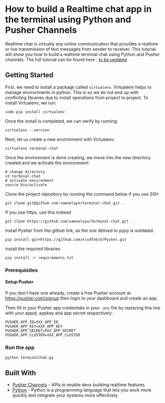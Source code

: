 # How to build a Realtime chat app in the terminal using Python and Pusher Channels

Realtime chat is virtually any online communication that provides a realtime or live transmission of text messages from sender to receiver. This tutorial will show you how to build a realtime terminal chat using Python and Pusher channels. The full tutorial can be found here : [to be updated ](https://pusher.com/tutorials/#) 

## Getting Started
First, we need to install a package called `virtualenv`. Virtualenv helps to manage environments in python. This is so we do not end up with conflicting libraries due to install operations from project to project. To install Virtualenv, we run:


    sudo pip install virtualenv

Once the install is completed, we can verify by running:


    virtualenv --version

Next, let us create a new environment with Virtualenv:


    virtualenv terminal-chat

Once the environment is done creating, we move into the new directory created and we activate the environment:


    # change directory
    cd terminal-chat
    # activate environment
    source bin/activate

Clone the project repository by running the command below if you use SSH

```
git clone git@github.com:samuelayo/terminal-chat.git .
```

If you use https, use this instead

```
git clone https://github.com/samuelayo/terminal-chat.git .
```

install Pysher from the github link, as the one delived to pypy is outdated.

```
pip install git+https://github.com/nlsdfnbch/Pysher.git
```

install the required libraries

```
pip install -r requirements.txt
```

### Prerequisites

#### Setup Pusher

If you don't have one already, create a free Pusher account at https://pusher.com/signup then login to your dashboard and create an app. 


Then fill in your Pusher app credentials in your `.env` file by replacing this line with your appid, appkey and app secret respectively:

```
PUSHER_APP_ID=XXX_APP_ID
PUSHER_APP_KEY=XXX_APP_KEY
PUSHER_APP_SECRET=XXX_APP_SECRET
PUSHER_APP_CLUSTER=XXX_APP_CLUSTER
```



### Run the app

```
python terminalChat.py
```


## Built With

* [Pusher Channels](https://pusher.com/channels) - APIs to enable devs building realtime features.
* [Python](https://www.python.org/) - Python is a programming language that lets you work more quickly and integrate your systems more effectively.

